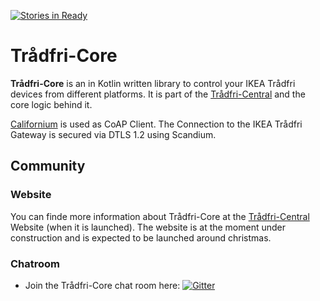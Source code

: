 [![Stories in Ready](https://badge.waffle.io/tradfri-central/tradfri-core.png?label=ready&title=Ready)](https://waffle.io/tradfri-central/tradfri-core?utm_source=badge)
# Trådfri-Core

**Trådfri-Core** is an in Kotlin written library to control your IKEA Trådfri devices from different platforms. It is part of the [Trådfri-Central](https://github.com/tradfri-central/tradfri-central) and the core logic behind it.

[Californium](https://www.eclipse.org/californium/) is used as CoAP Client. The Connection to the IKEA Trådfri Gateway is secured via DTLS 1.2 using Scandium.

## Community

### Website

You can finde more information about Trådfri-Core at the [Trådfri-Central](https://www.tradfri-central.de) Website (when it is launched). The website is at the moment under construction and is expected to be launched around christmas.

### Chatroom

* Join the Trådfri-Core chat room here: [![Gitter](https://badges.gitter.im/Join%20Chat.svg)](https://gitter.im/Tr%C3%A5dfri-Central/core)